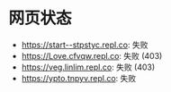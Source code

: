 # 网页状态
- https://start--stpstyc.repl.co: 失败
- https://Love.cfvqw.repl.co: 失败 (403)
- https://veg.linlim.repl.co: 失败 (403)
- https://ypto.tnpyv.repl.co: 失败
